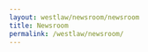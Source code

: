 ```yaml
---
layout: westlaw/newsroom/newsroom
title: Newsroom
permalink: /westlaw/newsroom/
---
```


<!--- This child document initializes the page in Jekyll. -->